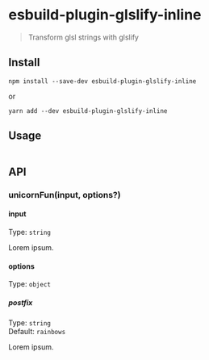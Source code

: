 # esbuild-plugin-glslify-inline

> Transform glsl strings with glslify

## Install

```
npm install --save-dev esbuild-plugin-glslify-inline
```

or

```
yarn add --dev esbuild-plugin-glslify-inline
```

## Usage

```js


```

## API

### unicornFun(input, options?)

#### input

Type: `string`

Lorem ipsum.

#### options

Type: `object`

##### postfix

Type: `string`\
Default: `rainbows`

Lorem ipsum.
